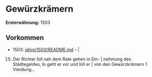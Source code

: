 # Gewürzkrämern

**Ersterwähnung:** 1503

## Vorkommen
- 1503: [jahre/1503/README.md](../jahre/1503/README.md) – |

15) Der Richter ſoll nah dem Rate gehen in Ein- |
nehmung des Städtegeldes, ſo geht er vor und ſoll er |
von den Gewürzkrämern 1 Vierdung...
